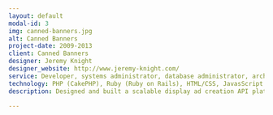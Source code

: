```yaml
---
layout: default
modal-id: 3
img: canned-banners.jpg
alt: Canned Banners
project-date: 2009-2013
client: Canned Banners
designer: Jeremy Knight
designer_website: http://www.jeremy-knight.com/
service: Developer, systems administrator, database administrator, architect, and technologist
technology: PHP (CakePHP), Ruby (Ruby on Rails), HTML/CSS, JavasScript (jQuery), Amazon Web Services (EC2, RDS, S3)
description: Designed and built a scalable display ad creation API platform using Ruby on Rails and Amazon Web Services (AWS) cloud computing services (including EC2, RDS, SQS, and S3). Developed a scalable and easily deployable PHP-based dynamic display ad framework. Created an embeddable display ad editor jQuery plugin, which utilized the ad creation API.

---
```

